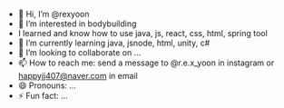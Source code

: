 - 👋 Hi, I’m @rexyoon
- 👀 I’m interested in bodybuilding
- I learned and know how to use java, js, react, css, html, spring tool
- 🌱 I’m currently learning java, jsnode, html, unity, c#
- 💞️ I’m looking to collaborate on ...
- 📫 How to reach me: send a message to @r.e.x_yoon in instagram or happyjj407@naver.com in email
- 😄 Pronouns: ...
- ⚡ Fun fact: ...

<!---
rexyoon/rexyoon is a ✨ special ✨ repository because its `README.md` (this file) appears on your GitHub profile.
You can click the Preview link to take a look at your changes.
--->
